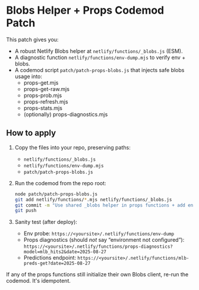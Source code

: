 # Blobs Helper + Props Codemod Patch

This patch gives you:
- A robust Netlify Blobs helper at `netlify/functions/_blobs.js` (ESM).
- A diagnostic function `netlify/functions/env-dump.mjs` to verify env + blobs.
- A codemod script `patch/patch-props-blobs.js` that injects safe blobs usage into:
  - props-get.mjs
  - props-get-raw.mjs
  - props-prob.mjs
  - props-refresh.mjs
  - props-stats.mjs
  - (optionally) props-diagnostics.mjs

## How to apply

1. Copy the files into your repo, preserving paths:
   - `netlify/functions/_blobs.js`
   - `netlify/functions/env-dump.mjs`
   - `patch/patch-props-blobs.js`

2. Run the codemod from the repo root:
   ```bash
   node patch/patch-props-blobs.js
   git add netlify/functions/*.mjs netlify/functions/_blobs.js
   git commit -m "Use shared _blobs helper in props functions + add env-dump"
   git push
   ```

3. Sanity test (after deploy):
   - Env probe:
     `https://<yoursite>/.netlify/functions/env-dump`
   - Props diagnostics (should *not* say “environment not configured”):
     `https://<yoursite>/.netlify/functions/props-diagnostics?model=mlb_hits2&date=2025-08-27`
   - Predictions endpoint:
     `https://<yoursite>/.netlify/functions/mlb-preds-get?date=2025-08-27`

If any of the props functions still initialize their own Blobs client, re-run the codemod. It's idempotent.
